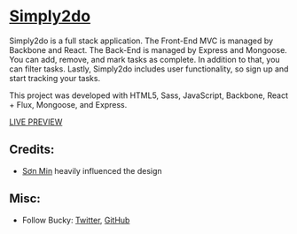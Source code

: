 # [Simply2do](http://simply2do.herokuapp.com)

Simply2do is a full stack application. The Front-End MVC is managed by Backbone and React. The Back-End is managed by Express and Mongoose. You can add, remove, and mark tasks as complete. In addition to that, you can filter tasks. Lastly, Simply2do includes user functionality, so sign up and start tracking your tasks.

This project was developed with HTML5, Sass, JavaScript, Backbone, React + Flux, Mongoose, and Express.

[LIVE PREVIEW](http://simply2do.herokuapp.com)

## Credits:

* [Sơn Min](https://dribbble.com/SonMin) heavily influenced the design

## Misc:

* Follow Bucky: [Twitter](https://twitter.com/BuckyMaler), [GitHub](https://github.com/BuckyMaler)